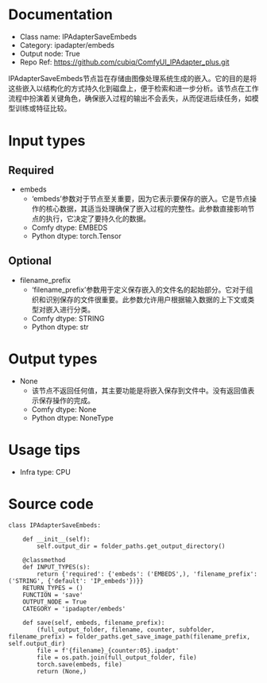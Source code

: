 # Documentation
- Class name: IPAdapterSaveEmbeds
- Category: ipadapter/embeds
- Output node: True
- Repo Ref: https://github.com/cubiq/ComfyUI_IPAdapter_plus.git

IPAdapterSaveEmbeds节点旨在存储由图像处理系统生成的嵌入。它的目的是将这些嵌入以结构化的方式持久化到磁盘上，便于检索和进一步分析。该节点在工作流程中扮演着关键角色，确保嵌入过程的输出不会丢失，从而促进后续任务，如模型训练或特征比较。

# Input types
## Required
- embeds
    - ‘embeds’参数对于节点至关重要，因为它表示要保存的嵌入。它是节点操作的核心数据，其适当处理确保了嵌入过程的完整性。此参数直接影响节点的执行，它决定了要持久化的数据。
    - Comfy dtype: EMBEDS
    - Python dtype: torch.Tensor
## Optional
- filename_prefix
    - ‘filename_prefix’参数用于定义保存嵌入的文件名的起始部分。它对于组织和识别保存的文件很重要。此参数允许用户根据输入数据的上下文或类型对嵌入进行分类。
    - Comfy dtype: STRING
    - Python dtype: str

# Output types
- None
    - 该节点不返回任何值，其主要功能是将嵌入保存到文件中。没有返回值表示保存操作的完成。
    - Comfy dtype: None
    - Python dtype: NoneType

# Usage tips
- Infra type: CPU

# Source code
```
class IPAdapterSaveEmbeds:

    def __init__(self):
        self.output_dir = folder_paths.get_output_directory()

    @classmethod
    def INPUT_TYPES(s):
        return {'required': {'embeds': ('EMBEDS',), 'filename_prefix': ('STRING', {'default': 'IP_embeds'})}}
    RETURN_TYPES = ()
    FUNCTION = 'save'
    OUTPUT_NODE = True
    CATEGORY = 'ipadapter/embeds'

    def save(self, embeds, filename_prefix):
        (full_output_folder, filename, counter, subfolder, filename_prefix) = folder_paths.get_save_image_path(filename_prefix, self.output_dir)
        file = f'{filename}_{counter:05}.ipadpt'
        file = os.path.join(full_output_folder, file)
        torch.save(embeds, file)
        return (None,)
```